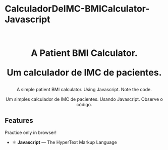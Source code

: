 # CalculadorDeIMC-BMICalculator-Javascript

<h1 align="center">

<br>
A Patient BMI Calculator.
  <p align="center">Um calculador de IMC de pacientes.</p>
</h1>

<p align="center">A simple patient BMI calculator. Using Javascript. Note the code.</p>
<p align="center">Um simples calculador de IMC de pacientes. Usando Javascript. Observe o código.</p>


## Features
Practice only in browser!

- ⚛️ **Javascript** — The HyperText Markup Language  
